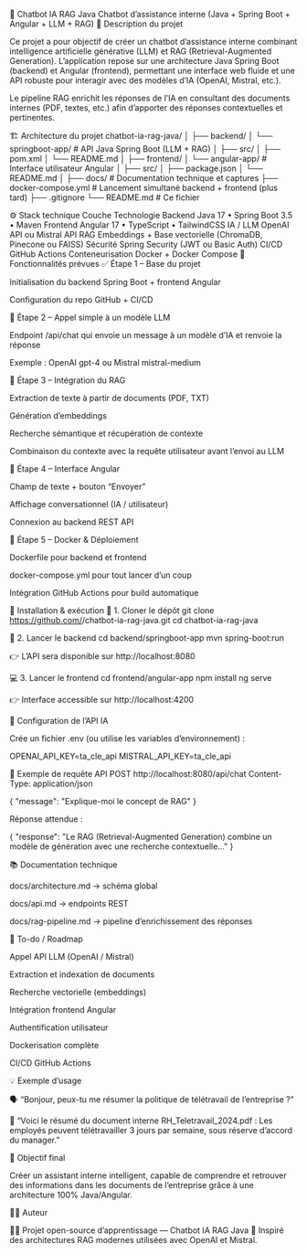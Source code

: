 🧠 Chatbot IA RAG Java
Chatbot d’assistance interne (Java + Spring Boot + Angular + LLM + RAG)
🚀 Description du projet

Ce projet a pour objectif de créer un chatbot d’assistance interne combinant intelligence artificielle générative (LLM) et RAG (Retrieval-Augmented Generation).
L’application repose sur une architecture Java Spring Boot (backend) et Angular (frontend), permettant une interface web fluide et une API robuste pour interagir avec des modèles d’IA (OpenAI, Mistral, etc.).

Le pipeline RAG enrichit les réponses de l’IA en consultant des documents internes (PDF, textes, etc.) afin d’apporter des réponses contextuelles et pertinentes.

🏗️ Architecture du projet
chatbot-ia-rag-java/
│
├── backend/
│   └── springboot-app/        # API Java Spring Boot (LLM + RAG)
│       ├── src/
│       ├── pom.xml
│       └── README.md
│
├── frontend/
│   └── angular-app/           # Interface utilisateur Angular
│       ├── src/
│       ├── package.json
│       └── README.md
│
├── docs/                      # Documentation technique et captures
├── docker-compose.yml         # Lancement simultané backend + frontend (plus tard)
├── .gitignore
└── README.md                  # Ce fichier

⚙️ Stack technique
Couche	Technologie
Backend	Java 17 • Spring Boot 3.5 • Maven
Frontend	Angular 17 • TypeScript • TailwindCSS
IA / LLM	OpenAI API ou Mistral API
RAG	Embeddings + Base vectorielle (ChromaDB, Pinecone ou FAISS)
Sécurité	Spring Security (JWT ou Basic Auth)
CI/CD	GitHub Actions
Conteneurisation	Docker + Docker Compose
🧩 Fonctionnalités prévues
✅ Étape 1 – Base du projet

Initialisation du backend Spring Boot + frontend Angular

Configuration du repo GitHub + CI/CD

🤖 Étape 2 – Appel simple à un modèle LLM

Endpoint /api/chat qui envoie un message à un modèle d’IA et renvoie la réponse

Exemple : OpenAI gpt-4 ou Mistral mistral-medium

🧱 Étape 3 – Intégration du RAG

Extraction de texte à partir de documents (PDF, TXT)

Génération d’embeddings

Recherche sémantique et récupération de contexte

Combinaison du contexte avec la requête utilisateur avant l’envoi au LLM

💬 Étape 4 – Interface Angular

Champ de texte + bouton “Envoyer”

Affichage conversationnel (IA / utilisateur)

Connexion au backend REST API

🐳 Étape 5 – Docker & Déploiement

Dockerfile pour backend et frontend

docker-compose.yml pour tout lancer d’un coup

Intégration GitHub Actions pour build automatique

🚀 Installation & exécution
🔧 1. Cloner le dépôt
git clone https://github.com/<ton-pseudo>/chatbot-ia-rag-java.git
cd chatbot-ia-rag-java

🧩 2. Lancer le backend
cd backend/springboot-app
mvn spring-boot:run


👉 L’API sera disponible sur http://localhost:8080

💻 3. Lancer le frontend
cd frontend/angular-app
npm install
ng serve


👉 Interface accessible sur http://localhost:4200

🔑 Configuration de l’API IA

Crée un fichier .env (ou utilise les variables d’environnement) :

OPENAI_API_KEY=ta_cle_api
MISTRAL_API_KEY=ta_cle_api

🧠 Exemple de requête API
POST http://localhost:8080/api/chat
Content-Type: application/json

{
  "message": "Explique-moi le concept de RAG"
}


Réponse attendue :

{
  "response": "Le RAG (Retrieval-Augmented Generation) combine un modèle de génération avec une recherche contextuelle..."
}

📚 Documentation technique

docs/architecture.md → schéma global

docs/api.md → endpoints REST

docs/rag-pipeline.md → pipeline d’enrichissement des réponses

🧾 To-do / Roadmap

 Appel API LLM (OpenAI / Mistral)

 Extraction et indexation de documents

 Recherche vectorielle (embeddings)

 Intégration frontend Angular

 Authentification utilisateur

 Dockerisation complète

 CI/CD GitHub Actions

💡 Exemple d’usage

🗣️ “Bonjour, peux-tu me résumer la politique de télétravail de l’entreprise ?”

🤖 “Voici le résumé du document interne RH_Teletravail_2024.pdf :
Les employés peuvent télétravailler 3 jours par semaine, sous réserve d’accord du manager.”

🌟 Objectif final

Créer un assistant interne intelligent, capable de comprendre et retrouver des informations dans les documents de l’entreprise grâce à une architecture 100% Java/Angular.

🧑‍💻 Auteur

👨‍💻 Projet open-source d’apprentissage — Chatbot IA RAG Java
📘 Inspiré des architectures RAG modernes utilisées avec OpenAI et Mistral.